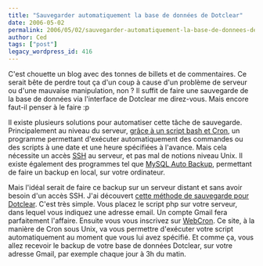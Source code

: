 ```yaml
---
title: "Sauvegarder automatiquement la base de données de Dotclear"
date: 2006-05-02
permalink: 2006/05/02/sauvegarder-automatiquement-la-base-de-donnees-de-dotclear/
author: Ced
tags: ["post"]
legacy_wordpress_id: 416
---
```


C'est chouette un blog avec des tonnes de billets et de commentaires. Ce serait bête de perdre tout ça d'un coup à cause d'un problème de serveur ou d'une mauvaise manipulation, non ? Il suffit de faire une sauvegarde de la base de données via l'interface de Dotclear me direz-vous. Mais encore faut-il penser à le faire :p

Il existe plusieurs solutions pour automatiser cette tâche de sauvegarde. Principalement au niveau du serveur, <a href="http://www.prendreuncafe.com/blog/2006/01/22/382-programmer-ses-backups-dotclear-grace-a-un-script-bash-et-cron" hreflang="fr">grâce à un script bash et Cron</a>, un programme permettant d'exécuter automatiquement des commandes ou des scripts à une date et une heure spécifiées à l'avance. Mais cela nécessite un accès <a href="http://fr.wikipedia.org/wiki/Ssh" hreflang="fr">SSH</a> au serveur, et pas mal de notions niveau Unix. Il existe également des programmes tel que <a href="http://www.libellules.ch/dotclear/index.php?2005/04/30/341-mysql-auto-backup" hreflang="fr">MySQL Auto Backup</a>, permettant de faire un backup en local, sur votre ordinateur.

<!-- excerpt -->

Mais l'idéal serait de faire ce backup sur un serveur distant et sans avoir besoin d'un accès SSH. J'ai découvert <a href="http://petit.dotclear.net/pages/2006/01/03/100-faire-ses-sauvegardes-facilement-c-est-bien" hreflang="fr">cette méthode de sauvegarde pour Dotclear</a>. C'est très simple. Vous placez le script php sur votre serveur, dans lequel vous indiquez une adresse email. Un compte Gmail fera parfaitement l'affaire. Ensuite vous vous inscrivez sur <a href="http://www.webcron.org/" hreflang="fr">WebCron</a>. Ce site, à la manière de Cron sous Unix, va vous permettre d'exécuter votre script automatiquement au moment que vous lui avez spécifié. Et comme ça, vous allez recevoir le backup de votre base de données Dotclear, sur votre adresse Gmail, par exemple chaque jour à 3h du matin.
